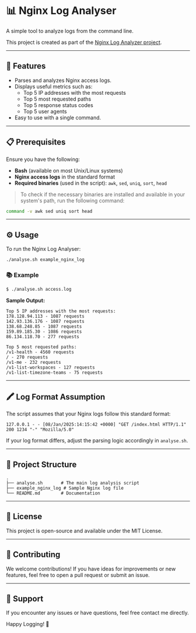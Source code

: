 
# 📊 Nginx Log Analyser 

A simple tool to analyze logs from the command line.

This project is created as part of the [Nginx Log Analyzer project](https://roadmap.sh/projects/nginx-log-analyser).


---

## 🚀 Features
- Parses and analyzes Nginx access logs.
- Displays useful metrics such as:
  - Top 5 IP addresses with the most requests
  - Top 5 most requested paths
  - Top 5 response status codes
  - Top 5 user agents
- Easy to use with a single command.

---

## 📋 Prerequisites

Ensure you have the following:

- **Bash** (available on most Unix/Linux systems)
- **Nginx access logs** in the standard format
- **Required binaries** (used in the script): `awk`, `sed`, `uniq`, `sort`, `head`

> To check if the necessary binaries are installed and available in your system's path, run the following command:

```bash
command -v awk sed uniq sort head
```

---

## ⚙️ Usage

To run the Nginx Log Analyser:

```bash
./analyse.sh example_nginx_log
```

### 📚 Example

```bash
$ ./analyse.sh access.log
```

**Sample Output:**
```text
Top 5 IP addresses with the most requests:
178.128.94.113 - 1087 requests
142.93.136.176 - 1087 requests
138.68.248.85 - 1087 requests
159.89.185.30 - 1086 requests
86.134.118.70 - 277 requests

Top 5 most requested paths:
/v1-health - 4560 requests
/ - 270 requests
/v1-me - 232 requests
/v1-list-workspaces - 127 requests
/v1-list-timezone-teams - 75 requests

```


---

## 🖍️ Log Format Assumption
The script assumes that your Nginx logs follow this standard format:

```
127.0.0.1 - - [08/Jan/2025:14:15:42 +0000] "GET /index.html HTTP/1.1" 200 1234 "-" "Mozilla/5.0"
```

If your log format differs, adjust the parsing logic accordingly in `analyse.sh`.

---

## 📁 Project Structure
```
.
├── analyse.sh       # The main log analysis script
├── example_nginx_log # Sample Nginx log file
└── README.md        # Documentation
```

---

## 💃 License
This project is open-source and available under the MIT License.

---

## 🤝 Contributing
We welcome contributions! If you have ideas for improvements or new features, feel free to open a pull request or submit an issue.

---

## 💬 Support
If you encounter any issues or have questions, feel free contact me directly.

Happy Logging! 🎉

